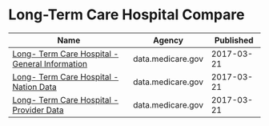 # Long-Term Care Hospital Compare

Name | Agency | Published
---- | ---- | ---------
[Long- Term Care Hospital - General Information](../datasets/azum-44iv.md) | data.medicare.gov | 2017-03-21
[Long- Term Care Hospital - Nation Data](../datasets/5zdx-ny2x.md) | data.medicare.gov | 2017-03-21
[Long- Term Care Hospital - Provider Data](../datasets/fp6g-2gsn.md) | data.medicare.gov | 2017-03-21

